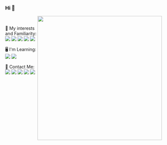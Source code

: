 ### Hi 👋

<img align="right" width=400 src="https://github-readme-stats.vercel.app/api?username=mohhamad-esmaili&theme=bear"/>
<br>
<p>
🎈 My interests and Familiarity: 
</br>
    <img src="https://img.shields.io/badge/Python-14354C?style=for-the-badge&logo=python&logoColor=white" target="_blank" />
    <img src="https://img.shields.io/badge/Django-092E20?style=for-the-badge&logo=django&logoColor=white" target="_blank" />
    <img src="https://img.shields.io/badge/HTML5-E34F26?style=for-the-badge&logo=html5&logoColor=white" target="_blank" />
    <img src="https://img.shields.io/badge/CSS-1572B6?style=for-the-badge&logo=css&logoColor=white" target="_blank" />
    <img src="https://img.shields.io/badge/git-%23F05033.svg?style=for-the-badge&logo=git&logoColor=white" target="_blank"/>
</p>
<p>
🖥 I'm Learning: 
</br>
    <img src="https://img.shields.io/badge/Flutter-02569B?style=for-the-badge&logo=flutter&logoColor=white" target="_blank" />
    <img src="https://img.shields.io/badge/Dart-0175C2?style=for-the-badge&logo=dart&logoColor=white" target="_blank" />
</p>
<p>
📣 Contact Me: 
</br>
    <a href="mailto:esmaili.mohhamad@gmail.com?subject=Mail from Github Profile"><img src="https://img.shields.io/badge/Gmail-D14836?style=for-the-badge&logo=gmail&logoColor=white" target="_blank" /></a>
    <a href="https://www.linkedin.com/in/mohammad-esmaili/" target="_blank"><img src="https://img.shields.io/badge/linkedin-0077B5.svg?style=for-the-badge&logo=linkedin&logoColor=white" /></a>
    <a href="https://stackoverflow.com/users/14642553/mhmd" target="_blank"><img src="https://img.shields.io/badge/Stack_Overflow-FE7A16?style=for-the-badge&logo=stack-overflow&logoColor=white" /></a>
    <a href="https://instagram.com/m.m.dl" target="_blank"><img src="https://img.shields.io/badge/instagram-E4405F.svg?style=for-the-badge&logo=instagram&logoColor=white"/></a>
    <a href="https://t.me/m_hhmd" target="_blank" ><img src="https://img.shields.io/badge/Telegram-2CA5E0?style=for-the-badge&logo=telegram&logoColor=white"/></a>
</p>

